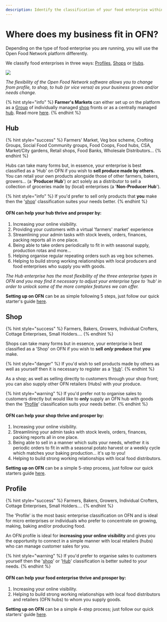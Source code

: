 ```yaml
---
description: Identify the classification of your food enterprise within the OFN platform.
---
```


# Where does my business fit in OFN?

Depending on the type of food enterprise you are running, you will use the Open Food Network platform differently.

We classify food enterprises in three ways: [Profiles](your-quick-start-on-ofn-given-who-you-are.md#profile), [Shops](your-quick-start-on-ofn-given-who-you-are.md#shop) or [Hubs](your-quick-start-on-ofn-given-who-you-are.md#hub).

![](.gitbook/assets/l-flowchart%20%281%29.png)

_The flexibility of the Open Food Network software allows you to change from profile,_ _to shop, to hub \(or vice versa\) as your business grows and/or needs change._

{% hint style="info" %}
**Farmer's Markets** can either set up on the platform as a [Group](basic-features/groups/) of individually managed [shop](your-quick-start-on-ofn-given-who-you-are.md#shop) fronts or as a centrally managed [hub](your-quick-start-on-ofn-given-who-you-are.md#hub).  Read more [here](quick-start-guides/digital-farmers-markets.md).
{% endhint %}

## Hub

{% hint style="success" %}
Farmers' Market, Veg box scheme, Crofting Groups, Social Food Community groups, Food Coops, Food hubs, CSA, Market/City gardens,  Retail shops, Food Banks, Wholesale Distributors...
{% endhint %}

Hubs can take many forms but, in essence, your enterprise is best classified as a 'Hub' on OFN if you wish to **sell produce made by others.** You can retail your own products alongside those of other farmers, bakers, growers... \(a '**Producer Hub**'\) or act solely as a distributor to sell a collection of groceries made by \(local\) enterprises \(a '**Non-Producer Hub**'\).

{% hint style="info" %}
If you'd prefer to sell only products that **you** make then the '[shop](your-quick-start-on-ofn-given-who-you-are.md#shop)' classification suites your needs better.
{% endhint %}

#### OFN can help your hub thrive and prosper by:

1. Increasing your online visibility.
2. Providing your customers with a virtual 'farmers' market' experience
3. Streamlining your admin tasks with stock levels, orders, finances, packing reports all in one place.
4. Being able to take orders periodically to fit in with seasonal supply, production rotas and more...
5. Helping organise regular repeating orders such as veg box schemes.
6. Helping to build strong working relationships with local producers and food enterprises who supply you with goods.

_The Hub enterprise has the most flexibility of the three enterprise types in OFN and you may find it necessary to adjust your enterprise type to 'hub' in order to unlock some of the more complex features we can offer._

**Setting up on OFN** can be as simple following 5 steps, just follow our quick starter's guide [here](quick-start-guides/multi-producers-shop-hub-quick-setup-guide.md).

## Shop

{% hint style="success" %}
Farmers, Bakers, Growers, Individual Crofters, Cottage Enterprises, Small Holders....
{% endhint %}

Shops can take many forms but in essence, your enterprise is best classified as a 'Shop' on OFN if you wish to **sell** _**only**_ **produce** that **you** make.

{% hint style="danger" %}
If you'd wish to sell products made by others as well as yourself then it is necessary to register as a '[Hub](your-quick-start-on-ofn-given-who-you-are.md#hub)'.
{% endhint %}

As a shop; as well as selling directly to customers through your shop front; you can also supply other OFN retailers \(Hubs\) with your produce.

{% hint style="warning" %}
If you'd prefer not to organise sales to customers directly but would like to **only** supply an OFN hub with goods then the '[Profile](your-quick-start-on-ofn-given-who-you-are.md#profile)' classification suits your needs better.
{% endhint %}

#### OFN can help your shop thrive and prosper by:

1. Increasing your online visibility.
2. Streamlining your admin tasks with stock levels, orders, finances, packing reports all in one place.
3. Being able to sell in a manner which suits your needs, whether it is periodic orders to fit in with a seasonal potato harvest or a weekly cycle which matches your baking production... it's up to you!
4. Helping to build strong working relationships with local food distributors.

**Setting up on OFN** can be a simple 5-step process, just follow our quick starters guide [here](quick-start-guides/producer-shop-quick-setup-guide.md).

## Profile

{% hint style="success" %}
Farmers, Bakers, Growers, Individual Crofters, Cottage Enterprises, Small Holders....
{% endhint %}

The 'Profile' is the most basic enterprise classification on OFN and is ideal for micro enterprises or individuals who prefer to concentrate on growing, making, baking and/or producing food.

An OFN profile is ideal for **increasing your online visibility** and gives you the opportunity to connect in a simple manner with local retailers \(hubs\) who can manage customer sales for you.

{% hint style="warning" %}
If you'd prefer to organise sales to customers yourself then the '[shop](your-quick-start-on-ofn-given-who-you-are.md#shop)' or '[Hub](your-quick-start-on-ofn-given-who-you-are.md#hub)' classification is better suited to your needs.
{% endhint %}

#### OFN can help your food enterprise thrive and prosper by:

1. Increasing your online visibility.
2. Helping to build strong working relationships with local food distributors and retailers \(OFN hubs\) to whom you supply goods.

**Setting up on OFN** can be a simple 4-step process; just follow our quick starters' guide [here](quick-start-guides/profile-only-quick-setup-guide.md).

